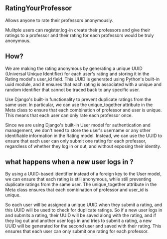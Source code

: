 ## RatingYourProfessor
 Allows anyone to rate their professors anonymously.



Mulitple users can register,log-in create their professors and give their ratings to a professor and their rating for each professors would be truly anonymous.
## How?
We are making the rating anonymous by generating a unique UUID (Universal Unique Identifier) for each user's rating and storing it in the Rating model's user_id field. This UUID is generated using Python's built-in uuid module, and it ensures that each rating is associated with a unique and random identifier that cannot be traced back to any specific user.

Use Django's built-in functionality to prevent duplicate ratings from the same user. In particular, we can use the unique_together attribute in the Meta class to ensure that each combination of professor and user is unique. This means that each user can only rate each professor once.

Since we are using Django's built-in User model for authentication and management, we don't need to store the user's username or any other identifiable information in the Rating model. Instead, we can use the UUID to ensure that each user can only submit one rating for each professor, regardless of whether they log in or out, and without exposing their identity.

## what happens when a new user logs in ?
By using a UUID-based identifier instead of a foreign key to the User model, we can ensure that each rating is still anonymous, while still preventing duplicate ratings from the same user. The unique_together attribute in the Meta class ensures that each combination of professor and user_id is unique.


So each user will be assigned a unique UUID when they submit a rating, and this UUID will be used to check for duplicate ratings. So if a new user logs in and submits a rating, their UUID will be saved along with the rating, and if they log out and another user logs in and tries to submit a rating, a new UUID will be generated for the second user and saved with their rating. This ensures that each user can only submit one rating for each professor.
